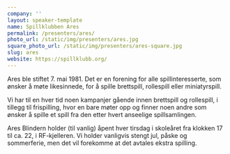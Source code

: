 ```yaml
---
company: ''
layout: speaker-template
name: Spillklubben Ares
permalink: /presenters/ares/
photo_url: /static/img/presenters/ares.jpg
square_photo_url: /static/img/presenters/ares-square.jpg
slug: ares
website: https://spillklubb.org/
---
```


Ares ble stiftet 7. mai 1981. Det er en forening for alle spillinteresserte, som ønsker å møte likesinnede, for å spille brettspill, rollespill eller miniatyrspill.

Vi har til en hver tid noen kampanjer gående innen brettspill og rollespill, i tillegg til frispilling, hvor en bare møter opp og finner noen andre som ønsker å spille et spill fra den etter hvert anseelige spillsamlingen.

Ares Blindern holder (til vanlig) åpent hver tirsdag i skoleåret fra klokken 17 til ca. 22, i RF-kjelleren. Vi holder vanligvis stengt jul, påske og sommerferie, men det vil forekomme at det avtales ekstra spilling.
